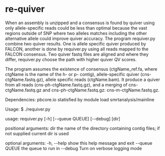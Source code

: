 # re-quiver
When an assembly is unzipped and a consensus is found by quiver using only allele-specific reads could be less than optimal because the vast regions outside of SNP where two alleles matches including the other alternative allele could improve quiver accuracy. The program requiver.py combine two quiver results. One is allele specific quiver produced by FALCON, another is done by requiver.py using all reads mapped to the FALCON consensus. Two quiver fastq files are aligned and where they differ, requiver.py choose the path with higher quiver QV scores.

The program assumes the existence of consensus (ctgName_ref.fa, where ctgName is the name of the h- or p- contig), allele-specific quiver (cns-ctgName.fastq.gz), allele specific reads (ctgName.bam). It produce a quiver from all reads (cns-ph-ctgName.fastq.gz), and a merging of cns-ctgName.fastq.gz and cns-ph-ctgName.fastq.gz: cns-m-ctgName.fastq.gz.

Dependencies:
pbcore.io statisfied by
module load smrtanalysis/mainline

Usage:
$ ./requiver.py

usage: requiver.py [-h] [--queue QUEUE] [--debug] [dir]

positional arguments:
  dir            the name of the directory containing contig files; if not
                 supplied current dir is used

optional arguments:
  -h, --help     show this help message and exit
  --queue QUEUE  the queue to run in
  --debug        Turn on verbose logging mode

